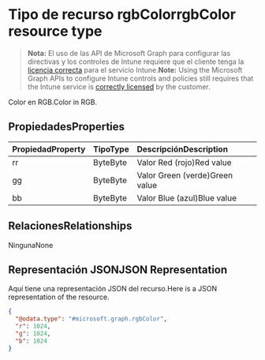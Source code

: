 # <a name="rgbcolor-resource-type"></a><span data-ttu-id="2672c-101">Tipo de recurso rgbColor</span><span class="sxs-lookup"><span data-stu-id="2672c-101">rgbColor resource type</span></span>

> <span data-ttu-id="2672c-102">**Nota:** El uso de las API de Microsoft Graph para configurar las directivas y los controles de Intune requiere que el cliente tenga la [licencia correcta](https://go.microsoft.com/fwlink/?linkid=839381) para el servicio Intune.</span><span class="sxs-lookup"><span data-stu-id="2672c-102">**Note:** Using the Microsoft Graph APIs to configure Intune controls and policies still requires that the Intune service is [correctly licensed](https://go.microsoft.com/fwlink/?linkid=839381) by the customer.</span></span>

<span data-ttu-id="2672c-103">Color en RGB.</span><span class="sxs-lookup"><span data-stu-id="2672c-103">Color in RGB.</span></span>
## <a name="properties"></a><span data-ttu-id="2672c-104">Propiedades</span><span class="sxs-lookup"><span data-stu-id="2672c-104">Properties</span></span>
|<span data-ttu-id="2672c-105">Propiedad</span><span class="sxs-lookup"><span data-stu-id="2672c-105">Property</span></span>|<span data-ttu-id="2672c-106">Tipo</span><span class="sxs-lookup"><span data-stu-id="2672c-106">Type</span></span>|<span data-ttu-id="2672c-107">Descripción</span><span class="sxs-lookup"><span data-stu-id="2672c-107">Description</span></span>|
|:---|:---|:---|
|<span data-ttu-id="2672c-108">r</span><span class="sxs-lookup"><span data-stu-id="2672c-108">r</span></span>|<span data-ttu-id="2672c-109">Byte</span><span class="sxs-lookup"><span data-stu-id="2672c-109">Byte</span></span>|<span data-ttu-id="2672c-110">Valor Red (rojo)</span><span class="sxs-lookup"><span data-stu-id="2672c-110">Red value</span></span>|
|<span data-ttu-id="2672c-111">g</span><span class="sxs-lookup"><span data-stu-id="2672c-111">g</span></span>|<span data-ttu-id="2672c-112">Byte</span><span class="sxs-lookup"><span data-stu-id="2672c-112">Byte</span></span>|<span data-ttu-id="2672c-113">Valor Green (verde)</span><span class="sxs-lookup"><span data-stu-id="2672c-113">Green value</span></span>|
|<span data-ttu-id="2672c-114">b</span><span class="sxs-lookup"><span data-stu-id="2672c-114">b</span></span>|<span data-ttu-id="2672c-115">Byte</span><span class="sxs-lookup"><span data-stu-id="2672c-115">Byte</span></span>|<span data-ttu-id="2672c-116">Valor Blue (azul)</span><span class="sxs-lookup"><span data-stu-id="2672c-116">Blue value</span></span>|

## <a name="relationships"></a><span data-ttu-id="2672c-117">Relaciones</span><span class="sxs-lookup"><span data-stu-id="2672c-117">Relationships</span></span>
<span data-ttu-id="2672c-118">Ninguna</span><span class="sxs-lookup"><span data-stu-id="2672c-118">None</span></span>
## <a name="json-representation"></a><span data-ttu-id="2672c-119">Representación JSON</span><span class="sxs-lookup"><span data-stu-id="2672c-119">JSON Representation</span></span>
<span data-ttu-id="2672c-120">Aquí tiene una representación JSON del recurso.</span><span class="sxs-lookup"><span data-stu-id="2672c-120">Here is a JSON representation of the resource.</span></span>
<!-- {
  "blockType": "resource",
  "@odata.type": "microsoft.graph.rgbColor"
}
-->
``` json
{
  "@odata.type": "#microsoft.graph.rgbColor",
  "r": 1024,
  "g": 1024,
  "b": 1024
}
```



